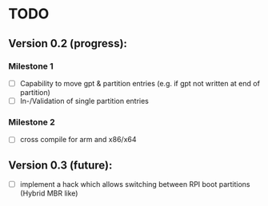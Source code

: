 TODO
====

Version 0.2 (progress):
-----------------------

### Milestone 1
- [ ] Capability to move gpt & partition entries (e.g. if gpt not written at end of partition)
- [ ] In-/Validation of single partition entries

### Milestone 2
- [ ] cross compile for arm and x86/x64

Version 0.3 (future):
-----------------------

- [ ] implement a hack which allows switching between RPI boot partitions (Hybrid MBR like)
